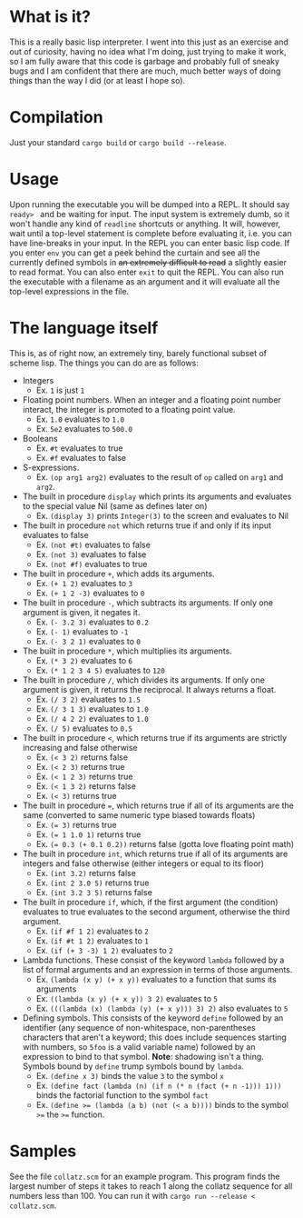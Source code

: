# What is it?
This is a really basic lisp interpreter. I went into this just as an exercise and out of curiosity, having no idea what I'm doing, just trying to make it work, so I am fully aware that this code is garbage and probably full of sneaky bugs and I am confident that there are much, much better ways of doing things than the way I did (or at least I hope so).

# Compilation
Just your standard `cargo build` or `cargo build --release`. 

# Usage
Upon running the executable you will be dumped into a REPL. It should say `ready> ` and be waiting for input. The input system is extremely dumb, so it won't handle any kind of `readline` shortcuts or anything. It will, however, wait until a top-level statement is complete before evaluating it, i.e. you can have line-breaks in your input. In the REPL you can enter basic lisp code. If you enter `env` you can get a peek behind the curtain and see all the currently defined symbols in ~~an extremely difficult to read~~ a slightly easier to read format. You can also enter `exit` to quit the REPL. You can also run the executable with a filename as an argument and it will evaluate all the top-level expressions in the file.

# The language itself
This is, as of right now, an extremely tiny, barely functional subset of scheme lisp. The things you can do are as follows:
 - Integers
   * Ex. `1` is just `1`
 - Floating point numbers. When an integer and a floating point number interact, the integer is promoted to a floating point value.
   * Ex. `1.0` evaluates to `1.0`
   * Ex. `5e2` evaluates to `500.0`
 - Booleans
   * Ex. `#t` evaluates to true
   * Ex. `#f` evaluates to false
 - S-expressions.
   * Ex. `(op arg1 arg2)` evaluates to the result of `op` called on `arg1` and `arg2`.
 - The built in procedure `display` which prints its arguments and evaluates to the special value Nil (same as defines later on)
   * Ex. `(display 3)` prints `Integer(3)` to the screen and evaluates to Nil
 - The built in procedure `not` which returns true if and only if its input evaluates to false
   * Ex. `(not #t)` evaluates to false
   * Ex. `(not 3)` evaluates to false
   * Ex. `(not #f)` evaluates to true
 - The built in procedure `+`, which adds its arguments.
   * Ex. `(+ 1 2)` evaluates to `3`
   * Ex. `(+ 1 2 -3)` evaluates to `0`
 - The built in procedure `-`, which subtracts its arguments. If only one argument is given, it negates it.
   * Ex. `(- 3.2 3)` evaluates to `0.2`
   * Ex. `(- 1)` evaluates to `-1`
   * Ex. `(- 3 2 1)` evaluates to `0`
 - The built in procedure `*`, which multiplies its arguments.
   * Ex. `(* 3 2)` evaluates to `6`
   * Ex. `(* 1 2 3 4 5)` evaluates to `120`
 - The built in procedure `/`, which divides its arguments. If only one argument is given, it returns the reciprocal. It always returns a float.
   * Ex. `(/ 3 2)` evaluates to `1.5`
   * Ex. `(/ 3 1 3)` evaluates to `1.0`
   * Ex. `(/ 4 2 2)` evaluates to `1.0`
   * Ex. `(/ 5)` evaluates to `0.5`
 - The built in procedure `<`, which returns true if its arguments are strictly increasing and false otherwise
   * Ex. `(< 3 2)` returns false
   * Ex. `(< 2 3)` returns true
   * Ex. `(< 1 2 3)` returns true
   * Ex. `(< 1 3 2)` returns false
   * Ex. `(< 3)` returns true
 - The built in procedure `=`, which returns true if all of its arguments are the same (converted to same numeric type biased towards floats)
   * Ex. `(= 3)` returns true
   * Ex. `(= 1 1.0 1)` returns true
   * Ex. `(= 0.3 (+ 0.1 0.2))` returns false (gotta love floating point math)
 - The built in procedure `int`, which returns true if all of its arguments are integers and false otherwise (either integers or equal to its floor)
   * Ex. `(int 3.2)` returns false
   * Ex. `(int 2 3.0 5)` returns true
   * Ex. `(int 3.2 3 5)` returns false
 - The built in procedure `if`, which, if the first argument (the condition) evaluates to true evaluates to the second argument, otherwise the third argument.
   * Ex. `(if #f 1 2)` evaluates to `2`
   * Ex. `(if #t 1 2)` evaluates to `1`
   * Ex. `(if (+ 3 -3) 1 2)` evaluates to `2`
 - Lambda functions. These consist of the keyword `lambda` followed by a list of formal arguments and an expression in terms of those arguments.
   * Ex. `(lambda (x y) (+ x y))` evaluates to a function that sums its arguments
   * Ex. `((lambda (x y) (+ x y)) 3 2)` evaluates to `5`
   * Ex. `(((lambda (x) (lambda (y) (+ x y))) 3) 2)` also evaluates to `5`
 - Defining symbols. This consists of the keyword `define` followed by an identifier (any sequence of non-whitespace, non-parentheses characters that aren't a keyword; this does include sequences starting with numbers, so `5foo` is a valid variable name) followed by an expression to bind to that symbol. **Note**: shadowing isn't a thing. Symbols bound by `define` trump symbols bound by `lambda`.
   * Ex. `(define x 3)` binds the value `3` to the symbol `x`
   * Ex. `(define fact (lambda (n) (if n (* n (fact (+ n -1))) 1)))` binds the factorial function to the symbol `fact`
   * Ex. `(define >= (lambda (a b) (not (< a b))))` binds to the symbol `>=` the `>=` function.

# Samples
See the file `collatz.scm` for an example program. This program finds the largest number of steps it takes to reach 1 along the collatz sequence for all numbers less than 100. You can run it with `cargo run --release < collatz.scm`.
